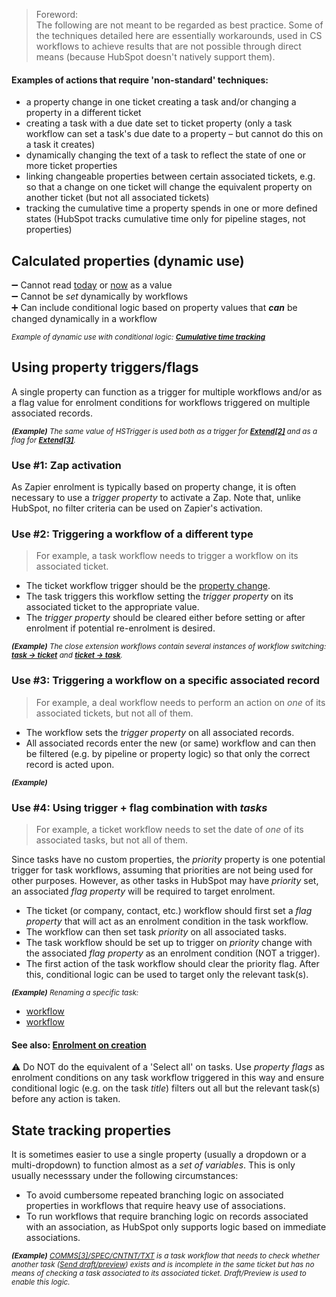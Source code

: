 > Foreword:  
> The following are not meant to be regarded as best practice. Some of the techniques detailed here are essentially workarounds, used in CS workflows to achieve results that are not possible through direct means (because HubSpot doesn't natively support them).  
  
#### Examples of actions that require 'non-standard' techniques:

- a property change in one ticket creating a task and/or changing a property in a different ticket   
- creating a task with a due date set to ticket property (only a task workflow can set a task's due date to a property – but cannot do this on a task it creates)  
- dynamically changing the text of a task to reflect the state of one or more ticket properties  
- linking changeable properties between certain associated tickets, e.g. so that a change on one ticket will change the equivalent property on another ticket (but not all associated tickets)  
- tracking the cumulative time a property spends in one or more defined states (HubSpot tracks cumulative time only for pipeline stages, not properties)   

## Calculated properties (dynamic use)

➖ Cannot read <u>today</u> or <u>now</u> as a value  
➖ Cannot be <i>set</i> dynamically by workflows  
➕ Can include conditional logic based on property values that <b><i>can</i></b> be changed dynamically in a workflow  

<small><i>Example of dynamic use with conditional logic: <b>[Cumulative time tracking](../workflows/Cumulative-time-tracking.md)</b></i></small>  

## Using property triggers/flags

A single property can function as a trigger for multiple workflows and/or as a flag value for enrolment conditions for workflows triggered on multiple associated records.

<small><i><b>(Example)</b> The same value of *HSTrigger* is used both as a trigger for <b>[Extend[2]](../workflows/SUP-Extend-2-Trigger-extension-task-date-change-creation.md)</b> and as a flag for <b>[Extend[3]](../workflows/SUP-Extend-3-Update-unassign-issue-task-date-and-create-new-final-reminder.md)</b>.</i></small>  

### Use #1: Zap activation  

As Zapier enrolment is typically based on property change, it is often necessary to use a *trigger property* to activate a Zap. Note that, unlike HubSpot, no filter criteria can be used on Zapier's activation.  

### Use #2: Triggering a workflow of a different type  
> For example, a task workflow needs to trigger a workflow on its associated ticket.  

- The ticket workflow trigger should be the <u>property change</u>.  
- The task triggers this workflow setting the *trigger property* on its associated ticket to the appropriate value.
- The *trigger property* should be cleared either before setting or after enrolment if potential re-enrolment is desired.  

<small><i><b>(Example)</b> The close extension workflows contain several instances of workflow switching: <b>[task → ticket](../workflows/SUP-Extend-1-Trigger-workflow-to-update-dates-for-tasks.md)</b> and <b>[ticket → task](../workflows/SUP-Extend-2-Trigger-extension-task-date-change-creation.md)</b>.</i></small>  

### Use #3: Triggering a workflow on a specific associated record  
> For example, a deal workflow needs to perform an action on <i>one</i> of its associated tickets, but not all of them.  

- The workflow sets the *trigger property* on all associated records.  
- All associated records enter the new (or same) workflow and can then be filtered (e.g. by pipeline or property logic) so that only the correct record is acted upon.  

<small><i><b>(Example)</b> </i></small>  

### Use #4: Using trigger + flag combination with <i>tasks</i>
> For example, a ticket workflow needs to set the date of <i>one</i> of its associated tasks, but not all of them.  

Since tasks have no custom properties, the *priority* property is one potential trigger for task workflows, assuming that priorities are not being used for other purposes. However, as other tasks in HubSpot may have *priority* set, an associated *flag property* will be required to target enrolment.  

- The ticket (or company, contact, etc.) workflow should first set a *flag property* that will act as an enrolment condition in the task workflow.
- The workflow can then set task *priority* on all associated tasks.  
- The task workflow should be set up to trigger on *priority* change with the associated *flag property* as an enrolment condition (NOT a trigger).  
- The first action of the task workflow should clear the priority flag. After this, conditional logic can be used to target only the relevant task(s).  

<small><i><b>(Example)</b> Renaming a specific task:</i></small>   
- [workflow]()  
- [workflow]()  

#### See also: [Enrolment on creation](../articles/Article-Workflow-triggers-and-enrolment.md#enrolment-on-creation)  

⚠️ Do NOT do the equivalent of a 'Select all' on tasks. Use *property flags* as enrolment conditions on any task workflow triggered in this way and ensure conditional logic (e.g. on the task *title*) filters out all but the relevant task(s) before any action is taken.  

## State tracking properties  

It is sometimes easier to use a single property (usually a dropdown or a multi-dropdown) to function almost as a <i>set of variables</i>. This is only usually necesssary under the following circumstances:  

- To avoid cumbersome repeated branching logic on associated properties in workflows that require heavy use of associations.  
- To run workflows that require branching logic on records associated with an association, as HubSpot only supports logic based on immediate associations.  

<small><i><b>(Example)</b> [COMMS[3]/SPEC/CNTNT/TXT]() is a task workflow that needs to check whether another task (<u>Send draft/preview</u>) exists and is incomplete in the same ticket but has no means of checking a task associated to its associated ticket.  <em>Draft/Preview</em> is used to enable this logic.</i></small>   